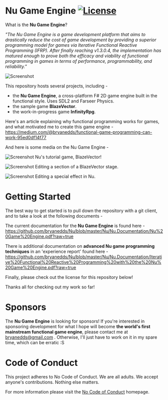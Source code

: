 Nu Game Engine [![License](https://img.shields.io/badge/license-MIT-blue.svg)](https://github.com/bryanedds/Nu/blob/master/License.md)
=

What is the **Nu Game Engine**?

*"The Nu Game Engine is a game development platform that aims to drastically reduce the cost of game development by providing a superior programming model for games via Iterative Functional Reactive Programming (IFRP). After finally reaching v1.3.0.4, the implementation has matured enough to prove both the efficacy and viability of functional programming in games in terms of performance, programmability, and reliability."*

![Screenshot](Projects/InfinityRpg/Promotional/InfinityRpg.png?raw=true)

This repository hosts several projects, including -

- the **Nu Game Engine**, a cross-platform F# 2D game engine built in the functional style. Uses SDL2 and Farseer Physics.
- the sample game **BlazeVector**.
- the work-in-progress game **InfinityRpg**.

Here's an article explaining why functional programming works for games, and what motivated me to create this game engine - https://medium.com/@bryanedds/functional-game-programming-can-work-95ed0df14f77

And here is some media on the Nu Game Engine -

![Screenshot](Projects/BlazeVector/Promotional/BlastingAwayInBlazeVector.png?raw=true)
Nu's tutorial game, BlazeVector!

![Screenshot](Projects/BlazeVector/Promotional/EditingASectionOfABlazeVectorStage.png?raw=true)
Editing a section of a BlazeVector stage.

![Screenshot](Nu/Nu.Promotional/SpecialEffect.png?raw=true)
Editing a special effect in Nu.

Getting Started
===============

The best way to get started is to pull down the repository with a git client, and to take a look at the following documents -

The current documentation for the **Nu Game Engine** is found here - https://github.com/bryanedds/Nu/blob/master/Nu/Nu.Documentation/Nu%20Game%20Engine.pdf?raw=true

There is additional documentation on **advanced Nu game programming techniques** in an 'experience report' found here -
https://github.com/bryanedds/Nu/blob/master/Nu/Nu.Documentation/Iterative%20Functional%20Reactive%20Programming%20with%20the%20Nu%20Game%20Engine.pdf?raw=true

Finally, please check out the license for this repository below!

Thanks all for checking out my work so far!

Sponsors
========

The **Nu Game Engine** is looking for sponsors! If you're interested in sponsoring development for what I hope will become **the world's first mainstream functional game engine**, please contact me at bryanedds@gmail.com . Otherwise, I'll just have to work on it in my spare time, which can be erratic :S

Code of Conduct
===============

This project adheres to No Code of Conduct.  We are all adults.  We accept anyone's contributions.  Nothing else matters.

For more information please visit the [No Code of Conduct](https://github.com/domgetter/NCoC) homepage.
